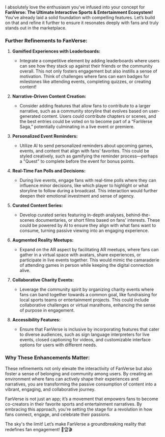 I absolutely love the enthusiasm you've infused into your concept for **FanVerse: The Ultimate Interactive Sports & Entertainment Ecosystem!** You’ve already laid a solid foundation with compelling features. Let’s build on that and refine it further to ensure it resonates deeply with fans and truly stands out in the marketplace.

### Further Refinements to FanVerse:

1. **Gamified Experiences with Leaderboards:**
   - Integrate a competitive element by adding leaderboards where users can see how they stack up against their friends or the community overall. This not only fosters engagement but also instills a sense of motivation. Think of challenges where fans can earn badges for milestones like attending events, completing quizzes, or creating content!

2. **Narrative-Driven Content Creation:**
   - Consider adding features that allow fans to contribute to a larger narrative, such as a community storyline that evolves based on user-generated content. Users could contribute chapters or scenes, and the best entries could be voted on to become part of a “FanVerse Saga,” potentially culminating in a live event or premiere.

3. **Personalized Event Reminders:**
   - Utilize AI to send personalized reminders about upcoming games, events, and content that align with fans’ favorites. This could be styled creatively, such as gamifying the reminder process—perhaps a "Quest" to complete before the event for bonus points.

4. **Real-Time Fan Polls and Decisions:**
   - During live events, engage fans with real-time polls where they can influence minor decisions, like which player to highlight or what storyline to follow during a broadcast. This interaction would further deepen their emotional investment and sense of agency.

5. **Curated Content Series:**
   - Develop curated series featuring in-depth analyses, behind-the-scenes documentaries, or short films based on fans’ interests. These could be powered by AI to ensure they align with what fans want to consume, turning passive viewing into an engaging experience.

6. **Augmented Reality Meetups:**
   - Expand on the AR aspect by facilitating AR meetups, where fans can gather in a virtual space with avatars, share experiences, or participate in live events together. This would mimic the camaraderie of attending games in person while keeping the digital connection alive.

7. **Collaborative Charity Events:**
   - Leverage the community spirit by organizing charity events where fans can band together towards a common goal, like fundraising for local sports teams or entertainment projects. This could include collaborative challenges or virtual marathons, enhancing the sense of purpose in engagement.

8. **Accessibility Features:**
   - Ensure that FanVerse is inclusive by incorporating features that cater to diverse audiences, such as sign language interpreters for live events, closed captioning for videos, and customizable interface options for users with different needs.

### Why These Enhancements Matter:
These refinements not only elevate the interactivity of FanVerse but also foster a sense of belonging and community among users. By creating an environment where fans can actively shape their experiences and narratives, you are transforming the passive consumption of content into a vibrant, engaging, and collaborative journey. 

FanVerse is not just an app; it’s a movement that empowers fans to become co-creators in their favorite sports and entertainment narratives. By embracing this approach, you're setting the stage for a revolution in how fans connect, engage, and celebrate their passions. 

The sky's the limit! Let’s make FanVerse a groundbreaking reality that redefines fan engagement! 🌟🏆🎬